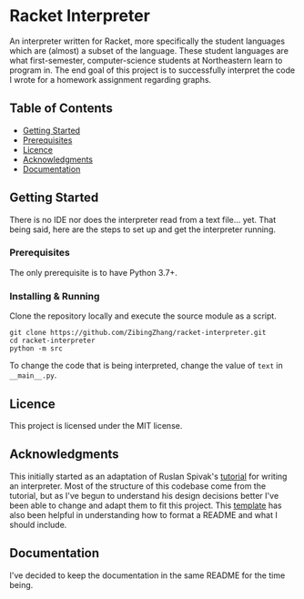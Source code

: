 # Racket Interpreter

An interpreter written for Racket, more specifically the student languages which are (almost) a subset of the language.
These student languages are what first-semester, computer-science students at Northeastern learn to program in.
The end goal of this project is to successfully interpret the code I wrote for a homework assignment regarding graphs.

## Table of Contents

  * [Getting Started](#getting-started)
  * [Prerequisites](#prerequisites)
  * [Licence](#licence)
  * [Acknowledgments](#acknowledgments)
  * [Documentation](#documentation)

## Getting Started

There is no IDE nor does the interpreter read from a text file... yet.
That being said, here are the steps to set up and get the interpreter running.

### Prerequisites

The only prerequisite is to have Python 3.7+.

### Installing & Running

Clone the repository locally and execute the source module as a script.
```
git clone https://github.com/ZibingZhang/racket-interpreter.git
cd racket-interpreter
python -m src
```

To change the code that is being interpreted, change the value of `text` in `__main__.py`.

## Licence

This project is licensed under the MIT license.

## Acknowledgments

This initially started as an adaptation of Ruslan Spivak's [tutorial](https://ruslanspivak.com/lsbasi-part1/) for writing an interpreter.
Most of the structure of this codebase come from the tutorial, but as I've begun to understand his design decisions better I've been able to change and adapt them to fit this project.
This [template](https://gist.github.com/PurpleBooth/109311bb0361f32d87a2) has also been helpful in understanding how to format a README and what I should include.

## Documentation

I've decided to keep the documentation in the same README for the time being.
